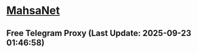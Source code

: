 
# [MahsaNet](https://t.me/mahsa_net)
## Free Telegram Proxy (Last Update: 2025-09-23 01:46:58)

    